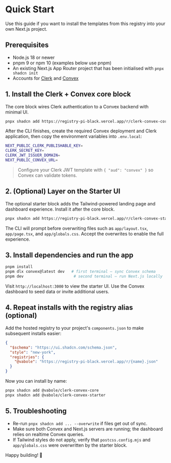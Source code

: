 # Quick Start

Use this guide if you want to install the templates from this registry into your own Next.js project.

## Prerequisites

- Node.js 18 or newer
- pnpm 9 or npm 10 (examples below use pnpm)
- An existing Next.js App Router project that has been initialised with `pnpx shadcn init`
- Accounts for [Clerk](https://clerk.com) and [Convex](https://convex.dev)

## 1. Install the Clerk + Convex core block

The core block wires Clerk authentication to a Convex backend with minimal UI.

```bash
pnpx shadcn add https://registry-pi-black.vercel.app/r/clerk-convex-core.json
```

After the CLI finishes, create the required Convex deployment and Clerk application, then copy the environment variables into `.env.local`:

```bash
NEXT_PUBLIC_CLERK_PUBLISHABLE_KEY=
CLERK_SECRET_KEY=
CLERK_JWT_ISSUER_DOMAIN=
NEXT_PUBLIC_CONVEX_URL=
```

> Configure your Clerk JWT template with `{ "aud": "convex" }` so Convex can validate tokens.

## 2. (Optional) Layer on the Starter UI

The optional starter block adds the Tailwind-powered landing page and dashboard experience. Install it after the core block.

```bash
pnpx shadcn add https://registry-pi-black.vercel.app/r/clerk-convex-starter.json
```

The CLI will prompt before overwriting files such as `app/layout.tsx`, `app/page.tsx`, and `app/globals.css`. Accept the overwrites to enable the full experience.

## 3. Install dependencies and run the app

```bash
pnpm install
pnpm dlx convex@latest dev   # first terminal – sync Convex schema
pnpm dev                      # second terminal – run Next.js locally
```

Visit `http://localhost:3000` to view the starter UI. Use the Convex dashboard to seed data or invite additional users.

## 4. Repeat installs with the registry alias (optional)

Add the hosted registry to your project's `components.json` to make subsequent installs easier:

```json
{
  "$schema": "https://ui.shadcn.com/schema.json",
  "style": "new-york",
  "registries": {
    "@vabole": "https://registry-pi-black.vercel.app/r/{name}.json"
  }
}
```

Now you can install by name:

```bash
pnpx shadcn add @vabole/clerk-convex-core
pnpx shadcn add @vabole/clerk-convex-starter
```

## 5. Troubleshooting

- Re-run `pnpx shadcn add ... --overwrite` if files get out of sync.
- Make sure both Convex and Next.js servers are running; the dashboard relies on realtime Convex queries.
- If Tailwind styles do not apply, verify that `postcss.config.mjs` and `app/globals.css` were overwritten by the starter block.

Happy building! 🚀
